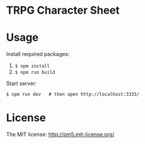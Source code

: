 TRPG Character Sheet
====================

# Usage

Install required packages:

1.    `$ npm install`
2.    `$ npm run build`

Start server:

    $ npm run dev   # then open http://localhost:3333/

# License

The MIT license: http://pm5.mit-license.org/
